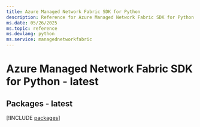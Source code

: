 ```yaml
---
title: Azure Managed Network Fabric SDK for Python
description: Reference for Azure Managed Network Fabric SDK for Python
ms.date: 05/26/2025
ms.topic: reference
ms.devlang: python
ms.service: managednetworkfabric
---
```

# Azure Managed Network Fabric SDK for Python - latest
## Packages - latest
[!INCLUDE [packages](managed-network-fabric-index.md)]